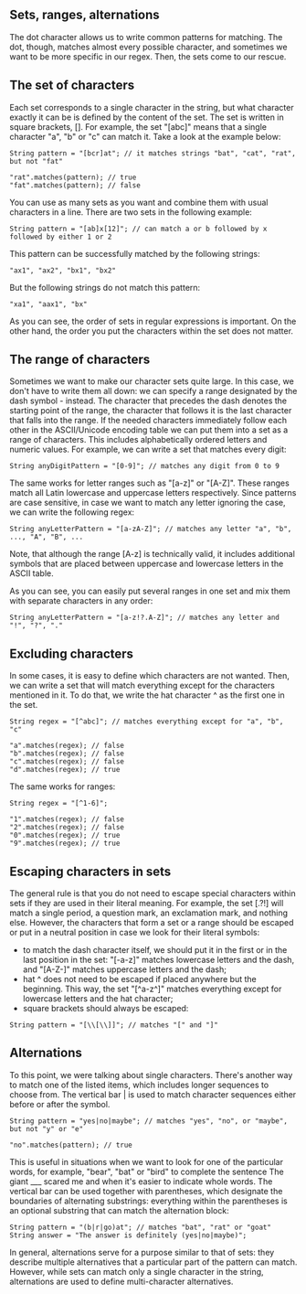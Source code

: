 ## Sets, ranges, alternations 
The dot character allows us to write common patterns for matching. The dot, though, matches almost every possible character, and sometimes we want to be more specific in our regex. Then, the sets come to our rescue.

## The set of characters

Each set corresponds to a single character in the string, but what character exactly it can be is defined by the content of the set. The set is written in square brackets, []. For example, the set "[abc]" means that a single character "a", "b" or "c" can match it. Take a look at the example below:

```
String pattern = "[bcr]at"; // it matches strings "bat", "cat", "rat", but not "fat"

"rat".matches(pattern); // true
"fat".matches(pattern); // false
```

You can use as many sets as you want and combine them with usual characters in a line. There are two sets in the following example:

```
String pattern = "[ab]x[12]"; // can match a or b followed by x followed by either 1 or 2
```

This pattern can be successfully matched by the following strings:

```
"ax1", "ax2", "bx1", "bx2"
```

But the following strings do not match this pattern:

```
"xa1", "aax1", "bx"
```

As you can see, the order of sets in regular expressions is important. On the other hand, the order you put the characters within the set does not matter. 

## The range of characters

Sometimes we want to make our character sets quite large. In this case, we don't have to write them all down: we can specify a range designated by the dash symbol - instead. The character that precedes the dash denotes the starting point of the range, the character that follows it is the last character that falls into the range. If the needed characters immediately follow each other in the ASCII/Unicode encoding table we can put them into a set as a range of characters. This includes alphabetically ordered letters and numeric values. For example, we can write a set that matches every digit:

```
String anyDigitPattern = "[0-9]"; // matches any digit from 0 to 9
```

The same works for letter ranges such as "[a-z]" or "[A-Z]". These ranges match all Latin lowercase and uppercase letters respectively. Since patterns are case sensitive, in case we want to match any letter ignoring the case, we can write the following regex:

```
String anyLetterPattern = "[a-zA-Z]"; // matches any letter "a", "b", ..., "A", "B", ...
```

Note, that although the range [A-z] is technically valid, it includes additional symbols that are placed between uppercase and lowercase letters in the ASCII table.

As you can see, you can easily put several ranges in one set and mix them with separate characters in any order:

```
String anyLetterPattern = "[a-z!?.A-Z]"; // matches any letter and "!", "?", "."
```

## Excluding characters
In some cases, it is easy to define which characters are not wanted. Then, we can write a set that will match everything except for the characters mentioned in it. To do that, we write the hat character ^ as the first one in the set.

```
String regex = "[^abc]"; // matches everything except for "a", "b", "c"

"a".matches(regex); // false
"b".matches(regex); // false
"c".matches(regex); // false
"d".matches(regex); // true
```

The same works for ranges:

```
String regex = "[^1-6]";

"1".matches(regex); // false
"2".matches(regex); // false
"0".matches(regex); // true
"9".matches(regex); // true
```

## Escaping characters in sets

The general rule is that you do not need to escape special characters within sets if they are used in their literal meaning. For example, the set [.?!] will match a single period, a question mark, an exclamation mark, and nothing else. However, the characters that form a set or a range should be escaped or put in a neutral position in case we look for their literal symbols:

- to match the dash character itself, we should put it in the first or in the last position in the set: "[-a-z]" matches lowercase letters and the dash, and "[A-Z-]" matches uppercase letters and the dash;
- hat ^ does not need to be escaped if placed anywhere but the beginning. This way, the set "[^a-z^]" matches everything except for lowercase letters and the hat character;
- square brackets should always be escaped:

```
String pattern = "[\\[\\]]"; // matches "[" and "]"
```

## Alternations

To this point, we were talking about single characters. There's another way to match one of the listed items, which includes longer sequences to choose from. The vertical bar | is used to match character sequences either before or after the symbol.

```
String pattern = "yes|no|maybe"; // matches "yes", "no", or "maybe", but not "y" or "e"

"no".matches(pattern); // true
```

This is useful in situations when we want to look for one of the particular words, for example, "bear", "bat" or "bird" to complete the sentence The giant ___ scared me and when it's easier to indicate whole words. The vertical bar can be used together with parentheses, which designate the boundaries of alternating substrings: everything within the parentheses is an optional substring that can match the alternation block:

```
String pattern = "(b|r|go)at"; // matches "bat", "rat" or "goat"
String answer = "The answer is definitely (yes|no|maybe)";
```

In general, alternations serve for a purpose similar to that of sets: they describe multiple alternatives that a particular part of the pattern can match. However, while sets can match only a single character in the string, alternations are used to define multi-character alternatives. 
